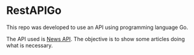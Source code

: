 # RestAPIGo

This repo was developed to use an API using programming language Go.

The API used is [News API](https://newsapi.org/). The objective is to show some articles doing what is necessary.
